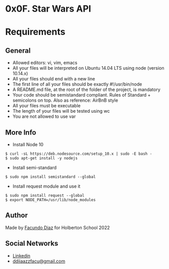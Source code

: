 # 0x0F. Star Wars API


# Requirements

## General

- Allowed editors: vi, vim, emacs
- All your files will be interpreted on Ubuntu 14.04 LTS using node (version 10.14.x)
- All your files should end with a new line
- The first line of all your files should be exactly #!/usr/bin/node
- A README.md file, at the root of the folder of the project, is mandatory
- Your code should be semistandard compliant. Rules of Standard + semicolons on top. Also as reference: AirBnB style
- All your files must be executable
- The length of your files will be tested using wc
- You are not allowed to use var

## More Info

- Install Node 10

```
$ curl -sL https://deb.nodesource.com/setup_10.x | sudo -E bash -
$ sudo apt-get install -y nodejs
```

- Install semi-standard

```
$ sudo npm install semistandard --global
```
- Install request module and use it

```
$ sudo npm install request --global
$ export NODE_PATH=/usr/lib/node_modules
```
## Author
Made by [Facundo Diaz](https://github.com/facu2279) for Holberton School 2022

## Social Networks
- [Linkedin](https://www.linkedin.com/in/facundo-diaz-noya/)
- ddiiaazzfacu@gmail.com